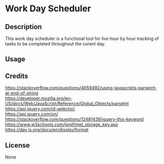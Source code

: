 # Work Day Scheduler

## Description

This work day scheduler is a functional tool for live hour by hour tracking of tasks to be completed throughout the curent day.

## Usage



## Credits

https://stackoverflow.com/questions/4659492/using-javascripts-parseint-at-end-of-string<br>
https://developer.mozilla.org/en-US/docs/Web/JavaScript/Reference/Global_Objects/parseInt<br>
https://api.jquery.com/id-selector/<br>
https://api.jquery.com/on/<br>
https://stackoverflow.com/questions/12481439/jquery-this-keyword<br>
https://www.w3schools.com/jsref/met_storage_key.asp<br>
https://day.js.org/docs/en/display/format<br>

## License

None
